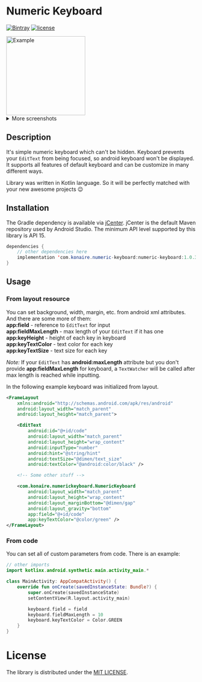 # Numeric Keyboard
[![Bintray](https://api.bintray.com/packages/konaire/maven/numeric-keyboard/images/download.svg)](https://bintray.com/konaire/maven/numeric-keyboard)
[![license](https://img.shields.io/github/license/mashape/apistatus.svg)](https://github.com/konaire/NumericKeyboard/blob/master/LICENSE.txt)

<img src="img/keyboard-input.gif" alt="Example" width="210"/>
<details>
  <summary>More screenshots</summary>
  <img src="img/keyboard-custom.png" alt="Custom keyboard" width="210"/>
  <img src="img/keyboard-very-custom.png" alt="Very custom keyboard" width="210"/>
</details>

## Description
It's simple numeric keyboard which can't be hidden. Keyboard prevents your `EditText` from being focused, so android keyboard won't be displayed. It supports all features of default keyboard and can be customize in many different ways.

Library was written in Kotlin language. So it will be perfectly matched with your new awesome projects :wink:

## Installation
The Gradle dependency is available via [jCenter](https://bintray.com/konaire/maven/numeric-keyboard). jCenter is the default Maven repository used by Android Studio. The minimum API level supported by this library is API 15.

```java
dependencies {
    // other dependencies here
    implementation 'com.konaire.numeric-keyboard:numeric-keyboard:1.0.3'
}
```

## Usage
### From layout resource
You can set background, width, margin, etc. from android xml attributes. And there are some more of them:  
**app:field** - reference to `EditText` for input  
**app:fieldMaxLength** - max length of your `EditText` if it has one  
**app:keyHeight** - height of each key in keyboard  
**app:keyTextColor** - text color for each key  
**app:keyTextSize** - text size for each key

_Note:_ If your `EditText` has **android:maxLength** attribute but you don't provide **app:fieldMaxLength** for keyboard, a `TextWatcher` will be called after max length is reached while inputting.

In the following example keyboard was initialized from layout.

```xml
<FrameLayout
    xmlns:android="http://schemas.android.com/apk/res/android"
    android:layout_width="match_parent"
    android:layout_height="match_parent">

    <EditText
        android:id="@+id/code"
        android:layout_width="match_parent"
        android:layout_height="wrap_content"
        android:inputType="number"
        android:hint="@string/hint"
        android:textSize="@dimen/text_size"
        android:textColor="@android:color/black" />

    <!-- Some other stuff -->

    <com.konaire.numerickeyboard.NumericKeyboard
        android:layout_width="match_parent"
        android:layout_height="wrap_content"
        android:layout_marginBottom="@dimen/gap"
        android:layout_gravity="bottom"
        app:field="@+id/code"
        app:keyTextColor="@color/green" />
</FrameLayout>
```

### From code
You can set all of custom parameters from code. There is an example:

```kotlin
// other imports
import kotlinx.android.synthetic.main.activity_main.*

class MainActivity: AppCompatActivity() {
    override fun onCreate(savedInstanceState: Bundle?) {
        super.onCreate(savedInstanceState)
        setContentView(R.layout.activity_main)

        keyboard.field = field
        keyboard.fieldMaxLength = 10
        keyboard.keyTextColor = Color.GREEN
    }
}
```

# License
The library is distributed under the [MIT LICENSE](https://github.com/konaire/NumericKeyboard/blob/master/LICENSE.txt).
